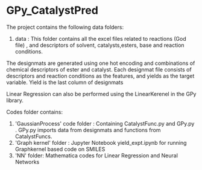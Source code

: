 # GPy_CatalystPred
The project contains the following data folders:

1. data : This folder contains all the excel files related to reactions (God file) , and descriptors of solvent, catalysts,esters, base and reaction conditions.

The designmats are generated using one hot encoding and combinations of chemical descriptors of ester and catalyst. Each designmat file
consists of descriptors and reaction conditions as the features, and yields as the target variable. Yield is the last column of designmats

Linear Regression can also be performed using the LinearKerenel in the GPy library. 

Codes folder contains:

1. 'GaussianProcess' code folder : Containing CatalystFunc.py and GPy.py . GPy.py imports data from designmats and functions from CatalystFuncs.
2. 'Graph kernel' folder : Jupyter Notebook yield_expt.ipynb for running Graphkernel based code on SMILES
3. 'NN' folder: Mathematica codes for Linear Regression and Neural Networks
